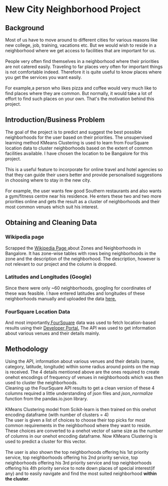 <h1>New City Neighborhood Project </h1>
<h2>Background</h2>
Most of us have to move around to different cities for various reasons like new college, job, training, vacations etc. But we would wish to reside in a neighborhood where we get access to facilities that are important for us.<br><br> People very often find themselves in a neighborhood where their priorities are not catered easily. Traveling to far places very often for important things is not comfortable indeed. Therefore it is quite useful to know places where you get the services you want easily.<br><br>
For example,a person who likes pizza and coffee would very much like to find places where they are common. But normally, it would take a lot of effort to find such places on your own. That's the motivation behind this project.
<h2>Introduction/Business Problem</h2>
The goal of the project is to predict and suggest the best possible neighborhoods for the user based on their priorities. The unsupervised learning method KMeans Clustering is used to learn from FourSquare location data to cluster neighborhoods based on the extent of common facilities available. I have chosen the location to be Bangalore for this project.<br><br>
This is a useful feature to incorporate for online travel and hotel agencies so that they can guide their users better and provide personalised suggestions in choosing where to stay in the new city.<br><br>
For example, the user wants few good Southern restaurants and also wants a gym/fitness centre near his residence. He enters these two and two more priorities online and gets the result as a cluster of neighborhoods and their most common venues which suit his interest.

<h2>Obtaining and Cleaning Data</h2>

<h3>Wikipedia page</h3>
Scrapped the <a href = 'https://en.wikipedia.org/wiki/List_of_neighbourhoods_in_Bangalore'> Wikipedia Page </a> about Zones and Neighborhoods in Bangalore. It has zone-wise tables with rows being neighborhoods in the zone and the description of the neighborhood. The description, however is not relevant to our project and the column is dropped.

<h3>Latitudes and Longitudes (Google)</h3>
Since there were only ~60 neighborhoods, googling for coordinates of these was feasible. I have entered latitudes and longitudes of these neighborhoods manually and uploaded the data <a href = 'https://github.com/hithesh111/Coursera_Capstone/blob/master/neighborhood_lat_long.csv'> here. </a>

<h3>FourSquare Location Data</h3>
And most importantly,<a href = 'https://foursquare.com/'>FourSquare</a> data was used to fetch location-based results using their <a href = 'https://foursquare.com/developers'>Developer Portal.</a> The API was used to get information about various venues and their details mainly.<br>

<h2>Methodology </h2>
Using the API, information about various venues and their details (name, category, latitude, longitude) within some radius around points on the map is received. The 4 details mentioned above are the ones required to create onehot encodings of frequency of venues in neighborhoods which was then used to cluster the neighborhoods.<br>
Cleaning up the FourSquare API results to get a clean version of these 4 columns required a little understanding of json files and <i>json_normalize </i> function from the pandas.io.json library.<br><br>
KMeans Clustering model from Scikit-learn is then trained on this onehot encoding dataframe (with number of clusters = 4)<br>
The user is given a list of choices to choose their top picks for most common requirements in the neighborhood where they want to reside. These choices are converted to a onehot vector of same size as the number of columns in our onehot encoding dataframe. Now KMeans Clustering is used to predict a cluster for this vector.<br><br>
The user is also shown the top neighborhoods offering his 1st priority service, top neighborhoods offering his 2nd priority service, top neighborhoods offering his 3rd  priority service and top neighborhoods offering his 4th priority service to note down places of special interest(if any) and to easily navigate and find the most suited neighborhood <b>within the cluster</b>.
<br><br>
